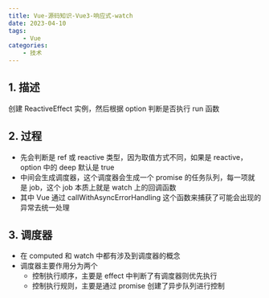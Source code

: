 ```yaml
---
title: Vue-源码知识-Vue3-响应式-watch
date: 2023-04-10
tags:
    - Vue
categories:
    - 技术
---
```


## 1. 描述

创建 ReactiveEffect 实例，然后根据 option 判断是否执行 run 函数

## 2. 过程

-   先会判断是 ref 或 reactive 类型，因为取值方式不同，如果是 reactive，option 中的 deep 默认是 true
-   中间会生成调度器，这个调度器会生成一个 promise 的任务队列，每一项就是 job，这个 job 本质上就是 watch 上的回调函数
-   其中 Vue 通过 callWithAsyncErrorHandling 这个函数来捕获了可能会出现的异常去统一处理

## 3. 调度器

-   在 computed 和 watch 中都有涉及到调度器的概念
-   调度器主要作用分为两个
    -   控制执行顺序，主要是 effect 中判断了有调度器则优先执行
    -   控制执行规则，主要是通过 promise 创建了异步队列进行控制
